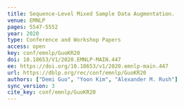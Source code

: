 ```yaml
---
title: Sequence-Level Mixed Sample Data Augmentation.
venue: EMNLP
pages: 5547-5552
year: 2020
type: Conference and Workshop Papers
access: open
key: conf/emnlp/GuoKR20
doi: 10.18653/V1/2020.EMNLP-MAIN.447
ee: https://doi.org/10.18653/v1/2020.emnlp-main.447
url: https://dblp.org/rec/conf/emnlp/GuoKR20
authors: ["Demi Guo", "Yoon Kim", "Alexander M. Rush"]
sync_version: 3
cite_key: conf/emnlp/GuoKR20
---
```

